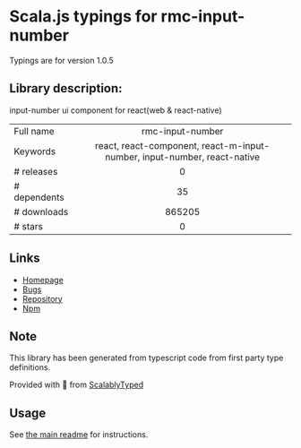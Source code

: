 
# Scala.js typings for rmc-input-number

Typings are for version 1.0.5

## Library description:
input-number ui component for react(web & react-native)

|                    |                 |
| ------------------ | :-------------: |
| Full name          | rmc-input-number |
| Keywords           | react, react-component, react-m-input-number, input-number, react-native |
| # releases         | 0 |
| # dependents       | 35 |
| # downloads        | 865205 |
| # stars            | 0 |

## Links
- [Homepage](https://github.com/react-component/m-input-number)
- [Bugs](http://github.com/react-component/m-input-number/issues)
- [Repository](https://github.com/react-component/m-input-number)
- [Npm](https://www.npmjs.com/package/rmc-input-number)
    


## Note
This library has been generated from typescript code from first party type definitions.

Provided with :purple_heart: from [ScalablyTyped](https://github.com/oyvindberg/ScalablyTyped)

## Usage
See [the main readme](../../readme.md) for instructions.


